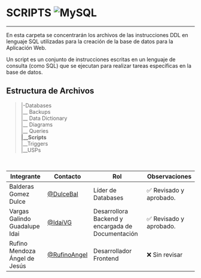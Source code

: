 # SCRIPTS ![MySQL](https://img.shields.io/badge/MySQL-005C84?style=for-the-badge&logo=mysql&logoColor=white)
---
En esta carpeta se concentrarán los archivos de las instrucciones DDL en lenguaje SQL utilizadas para la creación de la base de datos para la Aplicación Web.

Un script es un conjunto de instrucciones escritas en un lenguaje de consulta (como SQL) que se ejecutan para realizar tareas específicas en la base de datos.

   ## Estructura de Archivos
   >|-Databases <br>
   >|__ Backups<br>
   >|__ Data Dictionary<br>
   >|__ Diagrams<br>
   >|__ Queries <br>
   >**|__Scripts**<br>
   >|__Triggers<br>
   >|__USPs<br>
   <br> 

   |Integrante|Contacto|Rol|Observaciones|
   |----------|--------|---|-------------|
   |Balderas Gomez Dulce|[@DulceBal](https://github.com/Josue-Martinez-Otero)|Líder de Databases|✅ Revisado y aprobado.|
   |Vargas Galindo Guadalupe Idai  |[@IdaiVG](https://github.com/IdaiVG)|Desarrollora Backend y encargada de Documentación|✅ Revisado y aprobado.|
   |Rufino Mendoza Ángel de Jesús|[@RufinoAngel](https://github.com/RufinoAngel)|Desarrollador Frontend|❌ Sin revisar|
